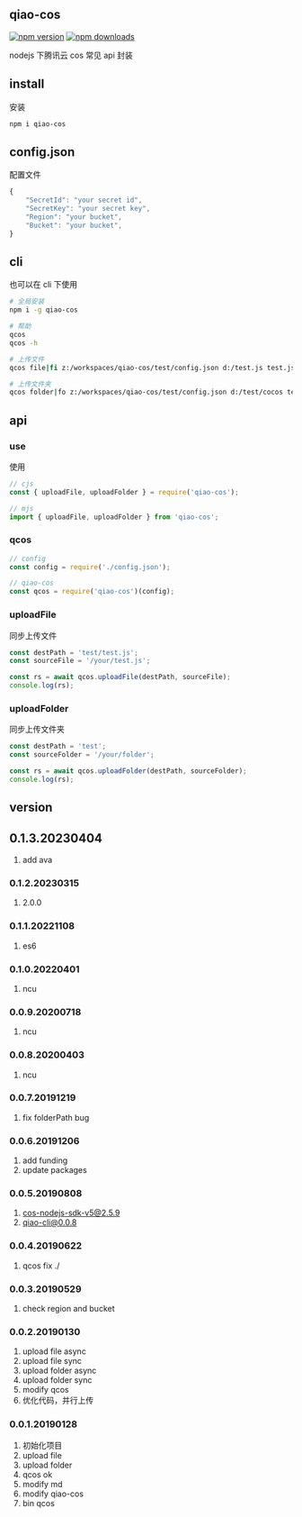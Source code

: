 ## qiao-cos

[![npm version](https://img.shields.io/npm/v/qiao-cos.svg?style=flat-square)](https://www.npmjs.org/package/qiao-cos)
[![npm downloads](https://img.shields.io/npm/dm/qiao-cos.svg?style=flat-square)](https://npm-stat.com/charts.html?package=qiao-cos)

nodejs 下腾讯云 cos 常见 api 封装

## install

安装

```bash
npm i qiao-cos
```

## config.json

配置文件

```javascript
{
    "SecretId": "your secret id",
    "SecretKey": "your secret key",
    "Region": "your bucket",
    "Bucket": "your bucket",
}
```

## cli

也可以在 cli 下使用

```bash
# 全局安装
npm i -g qiao-cos

# 帮助
qcos
qcos -h

# 上传文件
qcos file|fi z:/workspaces/qiao-cos/test/config.json d:/test.js test.js

# 上传文件夹
qcos folder|fo z:/workspaces/qiao-cos/test/config.json d:/test/cocos test9
```

## api

### use

使用

```javascript
// cjs
const { uploadFile, uploadFolder } = require('qiao-cos');

// mjs
import { uploadFile, uploadFolder } from 'qiao-cos';
```

### qcos

```javascript
// config
const config = require('./config.json');

// qiao-cos
const qcos = require('qiao-cos')(config);
```

### uploadFile

同步上传文件

```javascript
const destPath = 'test/test.js';
const sourceFile = '/your/test.js';

const rs = await qcos.uploadFile(destPath, sourceFile);
console.log(rs);
```

### uploadFolder

同步上传文件夹

```javascript
const destPath = 'test';
const sourceFolder = '/your/folder';

const rs = await qcos.uploadFolder(destPath, sourceFolder);
console.log(rs);
```

## version

## 0.1.3.20230404

1. add ava

### 0.1.2.20230315

1. 2.0.0

### 0.1.1.20221108

1. es6

### 0.1.0.20220401

1. ncu

### 0.0.9.20200718

1. ncu

### 0.0.8.20200403

1. ncu

### 0.0.7.20191219

1. fix folderPath bug

### 0.0.6.20191206

1. add funding
2. update packages

### 0.0.5.20190808

1. cos-nodejs-sdk-v5@2.5.9
2. qiao-cli@0.0.8

### 0.0.4.20190622

1. qcos fix ./

### 0.0.3.20190529

1. check region and bucket

### 0.0.2.20190130

1. upload file async
2. upload file sync
3. upload folder async
4. upload folder sync
5. modify qcos
6. 优化代码，并行上传

### 0.0.1.20190128

1. 初始化项目
2. upload file
3. upload folder
4. qcos ok
5. modify md
6. modify qiao-cos
7. bin qcos
